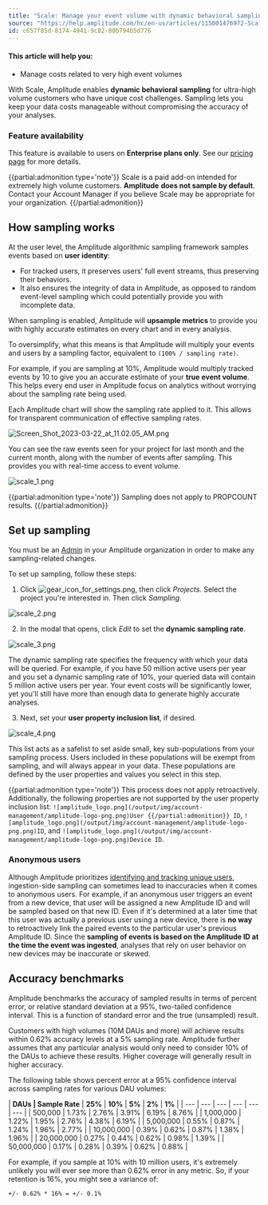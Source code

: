 ```yaml
---
title: "Scale: Manage your event volume with dynamic behavioral sampling"
source: "https://help.amplitude.com/hc/en-us/articles/115001476972-Scale-Manage-your-event-volume-with-dynamic-behavioral-sampling"
id: c657f85d-8174-4941-9c82-80b794b5d776
---
```


#### This article will help you:

* Manage costs related to very high event volumes

With Scale, Amplitude enables **dynamic behavioral sampling** for ultra-high volume customers who have unique cost challenges. Sampling lets you keep your data costs manageable without compromising the accuracy of your analyses.

### Feature availability

This feature is available to users on **Enterprise plans only**. See our [pricing page](https://amplitude.com/pricing) for more details.

{{partial:admonition type='note'}}
Scale is a paid add-on intended for extremely high volume customers. **Amplitude** **does not sample by default**. Contact your Account Manager if you believe Scale may be appropriate for your organization.
{{/partial:admonition}}

## How sampling works

At the user level, the Amplitude algorithmic sampling framework samples events based on **user identity**:

* For tracked users, it preserves users' full event streams, thus preserving their behaviors.
* It also ensures the integrity of data in Amplitude, as opposed to random event-level sampling which could potentially provide you with incomplete data.

When sampling is enabled, Amplitude will **upsample metrics** to provide you with highly accurate estimates on every chart and in every analysis.

To oversimplify, what this means is that Amplitude will multiply your events and users by a sampling factor, equivalent to `(100% / sampling rate)`.

For example, if you are sampling at 10%, Amplitude would multiply tracked events by 10 to give you an accurate estimate of your **true event volume**. This helps every end user in Amplitude focus on analytics without worrying about the sampling rate being used. 

Each Amplitude chart will show the sampling rate applied to it. This allows for transparent communication of effective sampling rates.

![Screen_Shot_2023-03-22_at_11.02.05_AM.png](/output/img/account-management/screen-shot-2023-03-22-at-11-02-05-am-png.png)

You can see the raw events seen for your project for last month and the current month, along with the number of events after sampling. This provides you with real-time access to event volume. 

![scale_1.png](/output/img/account-management/scale-1-png.png)

{{partial:admonition type='note'}}
Sampling does not apply to PROPCOUNT results.
{{/partial:admonition}}

## Set up sampling

You must be an [Admin](/admin/account-management/user-roles-permissions) in your Amplitude organization in order to make any sampling-related changes.

To set up sampling, follow these steps:

1. Click ![gear_icon_for_settings.png](/output/img/account-management/gear-icon-for-settings-png.png), then click *Projects.* Select the project you're interested in. Then click *Sampling*.

![scale_2.png](/output/img/account-management/scale-2-png.png)

2. In the modal that opens, click *Edit* to set the **dynamic sampling rate**.

![scale_3.png](/output/img/account-management/scale-3-png.png)

The dynamic sampling rate specifies the frequency with which your data will be queried. For example, if you have 50 million active users per year and you set a dynamic sampling rate of 10%, your queried data will contain 5 million active users per year. Your event costs will be significantly lower, yet you'll still have more than enough data to generate highly accurate analyses.

3. Next, set your **user property inclusion list**, if desired.

![scale_4.png](/output/img/account-management/scale-4-png.png)

This list acts as a safelist to set aside small, key sub-populations from your sampling process. Users included in these populations will be exempt from sampling, and will always appear in your data. These populations are defined by the user properties and values you select in this step.

{{partial:admonition type='note'}}
This process does not apply retroactively. Additionally, the following properties are not supported by the user property inclusion list: `![amplitude_logo.png](/output/img/account-management/amplitude-logo-png.png)User
{{/partial:admonition}}
 ID`, `![amplitude_logo.png](/output/img/account-management/amplitude-logo-png.png)ID`, and `![amplitude_logo.png](/output/img/account-management/amplitude-logo-png.png)Device ID`.

### Anonymous users

Although Amplitude prioritizes [identifying and tracking unique users](/cdp/sources/instrument-track-unique-users), ingestion-side sampling can sometimes lead to inaccuracies when it comes to anonymous users. For example, if an anonymous user triggers an event from a new device, that user will be assigned a new Amplitude ID and will be sampled based on that new ID. Even if it's determined at a later time that this user was actually a previous user using a new device, there is **no way** to retroactively link the paired events to the particular user's previous Amplitude ID. Since the **sampling of events is based on the Amplitude ID at the time the event was ingested**, analyses that rely on user behavior on new devices may be inaccurate or skewed.

## Accuracy benchmarks

Amplitude benchmarks the accuracy of sampled results in terms of percent error, or relative standard deviation at a 95%, two-tailed confidence interval. This is a function of standard error and the true (unsampled) result.

Customers with high volumes (10M DAUs and more) will achieve results within 0.62% accuracy levels at a 5% sampling rate. Amplitude further assumes that any particular analysis would only need to consider 10% of the DAUs to achieve these results. Higher coverage will generally result in higher accuracy.

The following table shows percent error at a 95% confidence interval across sampling rates for various DAU volumes: 

| **DAUs | Sample Rate** | **25%** | **10%** | **5%** | **2%** | **1%** |
| --- | --- | --- | --- | --- | --- |
| 500,000 | 1.73% | 2.76% | 3.91% | 6.19% | 8.76% |
| 1,000,000 | 1.22% | 1.95% | 2.76% | 4.38% | 6.19% |
| 5,000,000 | 0.55% | 0.87% | 1.24% | 1.96% | 2.77% |
| 10,000,000 | 0.39% | 0.62% | 0.87% | 1.38% | 1.96% |
| 20,000,000 | 0.27% | 0.44% | 0.62% | 0.98% | 1.39% |
| 50,000,000 | 0.17% | 0.28% | 0.39% | 0.62% | 0.88% |

For example, if you sample at 10% with 10 million users, it's extremely unlikely you will ever see more than 0.62% error in any metric. So, if your retention is 16%, you might see a variance of:

`+/- 0.62% * 16% = +/- 0.1%`
